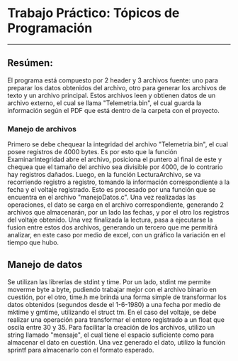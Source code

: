# Trabajo Práctico: Tópicos de Programación
---
## Resúmen: 
El programa está compuesto por 2 header y 3 archivos fuente: uno para preparar los datos obtenidos del archivo, otro para generar los archivos de texto y un archivo principal. Estos archivos leen y obtienen datos de un archivo externo, el cual se llama "Telemetria.bin", el cual guarda la información según el PDF que está dentro de la carpeta con el proyecto.  

### Manejo de archivos
Primero se debe chequear la integridad del archivo "Telemetria.bin", el cual posee registros de 4000 bytes. Es por esto que la función ExaminarIntegridad abre el archivo, posiciona el puntero al final de este y chequea que el tamaño del archivo sea divisible por 4000, de lo contrario hay registros dañados.
Luego, en la función LecturaArchivo, se va recorriendo registro a registro, tomando la información correspondiente a la fecha y el voltaje registrado. Esto es procesado por una función que se encuentra en el archivo "manejoDatos.c". 
Una vez realizadas las operaciones, el dato se carga en el archivo correspondiente, generando 2 archivos que almacenarán, por un lado las fechas, y por el otro los registros del voltaje obtenido. Una vez finalizada la lectura, pasa a ejecutarse la fusion entre estos dos archivos, generando un tercero que me permitirá analizar, en este caso por medio de excel, con un gráfico la variación en el tiempo que hubo.

## Manejo de datos
Se utilizan las librerías de stdint y time. Por un lado, stdint me permite moverme byte a byte, pudiendo trabajar mejor con el archivo binario en cuestión, por el otro, time.h me brinda una forma simple de transformar los datos obtenidos (segundos desde el 1-6-1980) a una fecha por medio de mktime y gmtime, utilizando el struct tm.  En el caso del voltaje, se debe realizar una operación para transformar el entero registrado a un float que oscila entre 30 y 35. 
Para facilitar la creación de los archivos, utilizo un string llamado "mensaje", el cual tiene el espacio suficiente como para almacenar el dato en cuestión. Una vez generado el dato, utilizo la función sprintf para almacenarlo con el formato esperado.

